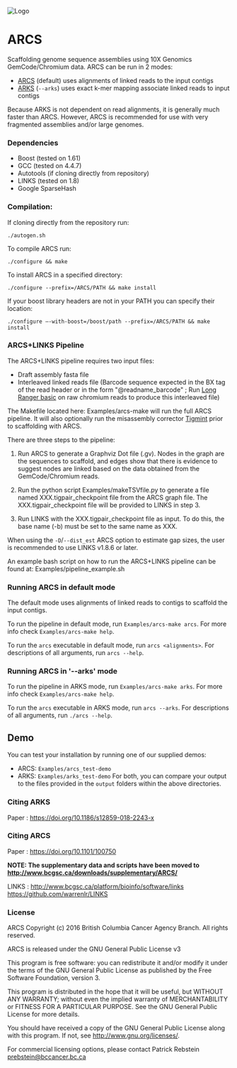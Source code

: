 ![Logo](https://github.com/bcgsc/arcs/blob/master/arcs-logo.png)

# ARCS

Scaffolding genome sequence assemblies using 10X Genomics GemCode/Chromium data. 
ARCS can be run in 2 modes:
* [ARCS](https://doi.org/10.1101/100750) (default) uses alignments of linked reads to the input contigs 
* [ARKS](https://doi.org/10.1186/s12859-018-2243-x) (`--arks`) uses exact k-mer mapping associate linked reads to input contigs

Because ARKS is not dependent on read alignments, it is generally much faster than ARCS. However, ARCS is recommended for use with very fragmented assemblies and/or large genomes.

### Dependencies
* Boost (tested on 1.61)
* GCC (tested on 4.4.7)
* Autotools (if cloning directly from repository) 
* LINKS (tested on 1.8)
* Google SparseHash

### Compilation:
If cloning directly from the repository run:
```
./autogen.sh
```
To compile ARCS run:
```
./configure && make
```
To install ARCS in a specified directory:
```
./configure --prefix=/ARCS/PATH && make install
```
If your boost library headers are not in your PATH you can specify their location:
```
./configure –-with-boost=/boost/path --prefix=/ARCS/PATH && make install
```

### ARCS+LINKS Pipeline

The ARCS+LINKS pipeline requires two input files:
* Draft assembly fasta file
* Interleaved linked reads file (Barcode sequence expected in the BX tag of the read header or in the form "@readname_barcode" ; Run [Long Ranger basic](https://support.10xgenomics.com/genome-exome/software/pipelines/latest/what-is-long-ranger) on raw chromium reads to produce this interleaved file)

The Makefile located here: Examples/arcs-make will run the full ARCS pipeline. It will also optionally run the misassembly corrector [Tigmint](https://github.com/bcgsc/tigmint) prior to scaffolding with ARCS.

There are three steps to the pipeline:

1. Run ARCS to generate a Graphviz Dot file (.gv). Nodes in the graph are the sequences to scaffold, and edges show that there is evidence to suggest nodes are linked based on the data obtained from the GemCode/Chromium reads.

2. Run the python script Examples/makeTSVfile.py to generate a file named XXX.tigpair_checkpoint file from the ARCS graph file. The XXX.tigpair_checkpoint file will be provided to LINKS in step 3.

3. Run LINKS with the XXX.tigpair_checkpoint file as input. To do this, the base name (-b) must be set to the same name as XXX.

When using the `-D`/`--dist_est` ARCS option to estimate gap sizes, the user is recommended to use LINKS v1.8.6 or later.

An example bash script on how to run the ARCS+LINKS pipeline can be found at: Examples/pipeline_example.sh

### Running ARCS in default mode

The default mode uses alignments of linked reads to contigs to scaffold the input contigs.

To run the pipeline in default mode, run `Examples/arcs-make arcs`. For more info check `Examples/arcs-make help`.

To run the `arcs` executable in default mode, run `arcs <alignments>`. For descriptions of all arguments, run `arcs --help`.

### Running ARCS in '--arks' mode

To run the pipeline in ARKS mode, run `Examples/arcs-make arks`. For more info check `Examples/arcs-make help`.

To run the `arcs` executable in ARKS mode, run `arcs --arks`. For descriptions of all arguments, run `./arcs --help`.

## Demo

You can test your installation by running one of our supplied demos:
* ARCS: `Examples/arcs_test-demo`
* ARKS: `Examples/arks_test-demo`
For both, you can compare your output to the files provided in the `output` folders within the above directories.

### Citing ARKS

Paper :
https://doi.org/10.1186/s12859-018-2243-x

### Citing ARCS

Paper :
https://doi.org/10.1101/100750

**NOTE: The supplementary data and scripts have been moved to http://www.bcgsc.ca/downloads/supplementary/ARCS/**

LINKS :
http://www.bcgsc.ca/platform/bioinfo/software/links
https://github.com/warrenlr/LINKS


### License  

ARCS Copyright (c) 2016 British Columbia Cancer Agency Branch.  All rights reserved.

ARCS is released under the GNU General Public License v3

This program is free software: you can redistribute it and/or modify it under the terms of the GNU General Public License as published by the Free Software Foundation, version 3.

This program is distributed in the hope that it will be useful, but WITHOUT ANY WARRANTY; without even the implied warranty of MERCHANTABILITY or FITNESS FOR A PARTICULAR PURPOSE. See the GNU General Public License for more details.

You should have received a copy of the GNU General Public License along with this program. If not, see <http://www.gnu.org/licenses/>.

For commercial licensing options, please contact Patrick Rebstein <prebstein@bccancer.bc.ca>
